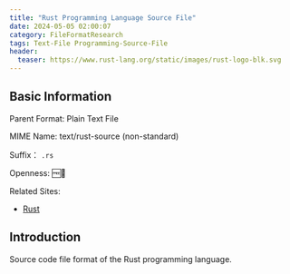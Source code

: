 ```yaml
---
title: "Rust Programming Language Source File"
date: 2024-05-05 02:00:07
category: FileFormatResearch
tags: Text-File Programming-Source-File
header:
  teaser: https://www.rust-lang.org/static/images/rust-logo-blk.svg
---
```


## Basic Information

Parent Format: Plain Text File

MIME Name: text/rust-source (non-standard)

Suffix： `.rs`

Openness: 🆓📖

Related Sites:

* [Rust](https://www.rust-lang.org/)

## Introduction

Source code file format of the Rust programming language.

